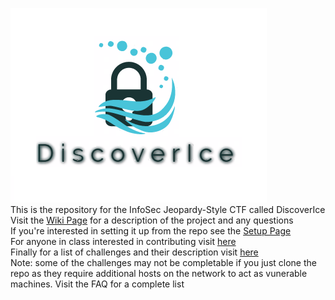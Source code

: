 ![alt text](https://github.com/johahnwu/DiscoverIce/blob/master/CTFd-master/CTFd/static/img/logo.png)  
This is the repository for the InfoSec Jeopardy-Style CTF called DiscoverIce  
Visit the [Wiki Page](https://utischoolctflab.wikispaces.com/CTF+Main) for a description of the project and any questions  
If you're interested in setting it up from the repo see the [Setup Page](https://utischoolctflab.wikispaces.com/CTF+Jeopardy+Setup)  
For anyone in class interested in contributing visit [here](https://utischoolctflab.wikispaces.com/Creating+Challenges)  
Finally for a list of challenges and their description visit [here](https://utischoolctflab.wikispaces.com/Challenges)  
Note: some of the challenges may not be completable if you just clone the repo as they require additional hosts on the network to act as vunerable machines. Visit the FAQ for a complete list 

